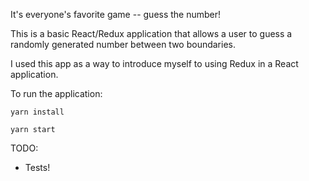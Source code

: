 It's everyone's favorite game -- guess the number!

This is a basic React/Redux application that allows a user to guess a randomly generated number between two boundaries.

I used this app as a way to introduce myself to using Redux in a React application.

To run the application:

`yarn install`

`yarn start`


TODO:
  - Tests!
